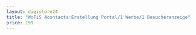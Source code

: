 ```yaml
---
layout: digistore24
title: "WoFiS 4contacts:Erstellung Portal/1 Werbe/1 Besucheranzeige"
price: 199
---
```


